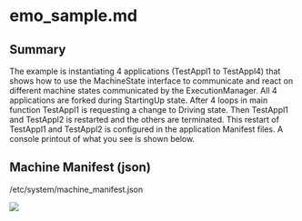 # emo_sample.md

## Summary
The example is instantiating 4 applications (TestAppl1 to TestAppl4) that shows how to use the MachineState interface to communicate and react on different machine states communicated by the ExecutionManager. All 4 applications are forked during StartingUp state. After 4 loops in main function TestAppl1 is requesting a change to Driving state. Then TestAppl1 and TestAppl2 is restarted and the others are terminated. This restart of TestAppl1 and TestAppl2 is configured in the application Manifest files. A console printout of what you see is shown below.

## Machine Manifest (json)
/etc/system/machine_manifest.json

![](machine.gif)

